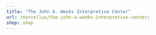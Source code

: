 ```yaml
---
title: "The John A. Weeks Interpretive Center"
url: /marcellus/the-john-a-weeks-interpretive-center/
shop: shop
---
```

